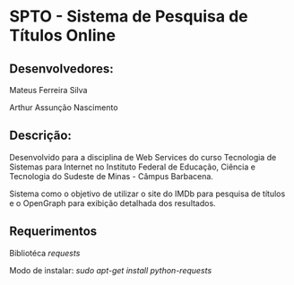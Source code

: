SPTO - Sistema de Pesquisa de Títulos Online
============================================

Desenvolvedores:
----------------
Mateus Ferreira Silva

Arthur Assunção Nascimento

Descrição:
----------

Desenvolvido para a disciplina de Web Services do curso Tecnologia de Sistemas para Internet no Instituto Federal de Educação, Ciência e Tecnologia do Sudeste de Minas - Câmpus Barbacena.

Sistema como o objetivo de utilizar o site do IMDb para pesquisa de títulos e o OpenGraph para exibição detalhada dos resultados.

Requerimentos
-------------

Bibliotéca <i>requests</i>

Modo de instalar: <i>sudo apt-get install python-requests</i>
